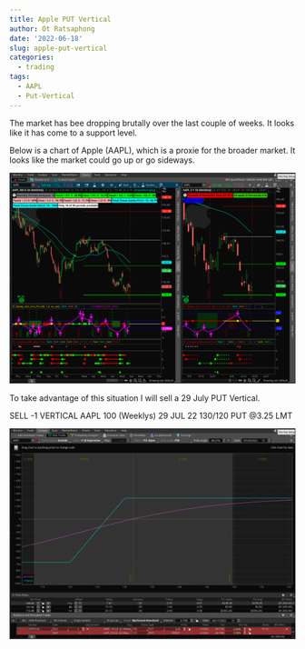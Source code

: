 ```yaml
---
title: Apple PUT Vertical
author: Ot Ratsaphong
date: '2022-06-18'
slug: apple-put-vertical
categories:
  - trading
tags:
  - AAPL
  - Put-Vertical
---
```


The market has bee dropping brutally over the last couple of weeks. It looks like it has come to a support level.

Below is a chart of Apple (AAPL), which is a proxie for the broader market. It looks like the market could go up or go sideways.

![AAPL Chart](images/AAPL-2022-06-18.png)

To take advantage of this situation I will sell a 29 July PUT Vertical.

SELL -1 VERTICAL AAPL 100 (Weeklys) 29 JUL 22 130/120 PUT @3.25 LMT

![AAPL PUT Vertical](images/AAPL-Put-Vertical-2022-06-18.png)


